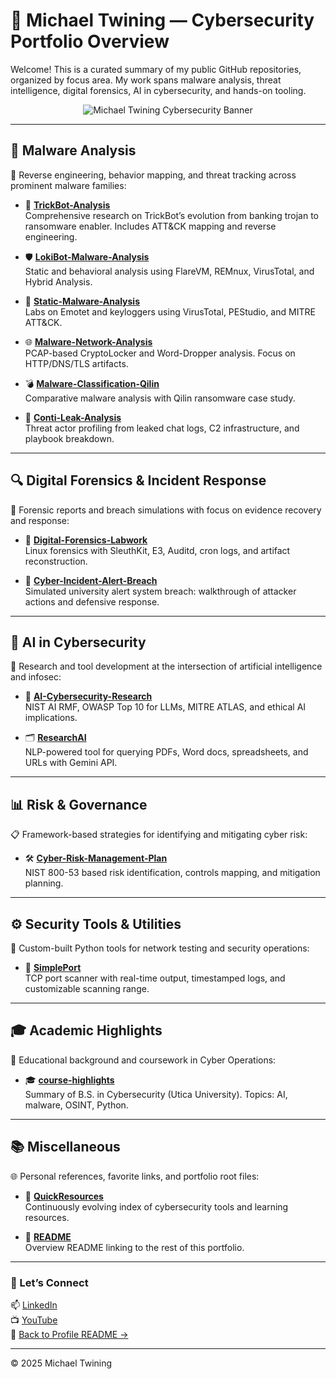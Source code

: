 # 🚨 Michael Twining — Cybersecurity Portfolio Overview

Welcome! This is a curated summary of my public GitHub repositories, organized by focus area. My work spans malware analysis, threat intelligence, digital forensics, AI in cybersecurity, and hands-on tooling.

<p align="center">
  <img src="https://github.com/user-attachments/assets/62aac1c5-ddfc-4225-8e62-3f8e30dca2e6" alt="Michael Twining Cybersecurity Banner" width="auto" height="auto">
</p>

---

## 🦠 **Malware Analysis**
🔬 Reverse engineering, behavior mapping, and threat tracking across prominent malware families:

- 🔗 **[TrickBot-Analysis](https://github.com/usrtem/TrickBot-Analysis)**  
  Comprehensive research on TrickBot’s evolution from banking trojan to ransomware enabler. Includes ATT&CK mapping and reverse engineering.

- 🛡️ **[LokiBot-Malware-Analysis](https://github.com/usrtem/LokiBot-Malware-Analysis)**  
  Static and behavioral analysis using FlareVM, REMnux, VirusTotal, and Hybrid Analysis.

- 🧬 **[Static-Malware-Analysis](https://github.com/usrtem/Static-Malware-Analysis)**  
  Labs on Emotet and keyloggers using VirusTotal, PEStudio, and MITRE ATT&CK.

- 🌐 **[Malware-Network-Analysis](https://github.com/usrtem/Malware-Network-Analysis)**  
  PCAP-based CryptoLocker and Word-Dropper analysis. Focus on HTTP/DNS/TLS artifacts.

- 💣 **[Malware-Classification-Qilin](https://github.com/usrtem/Malware-Classification-Qilin)**  
  Comparative malware analysis with Qilin ransomware case study.

- 🧠 **[Conti-Leak-Analysis](https://github.com/usrtem/Conti-Leak-Analysis)**  
  Threat actor profiling from leaked chat logs, C2 infrastructure, and playbook breakdown.

---

## 🔍 **Digital Forensics & Incident Response**
🧾 Forensic reports and breach simulations with focus on evidence recovery and response:

- 🧰 **[Digital-Forensics-Labwork](https://github.com/usrtem/Digital-Forensics-Labwork)**  
  Linux forensics with SleuthKit, E3, Auditd, cron logs, and artifact reconstruction.

- 🚨 **[Cyber-Incident-Alert-Breach](https://github.com/usrtem/Cyber-Incident-Alert-Breach)**  
  Simulated university alert system breach: walkthrough of attacker actions and defensive response.

---

## 🧠 **AI in Cybersecurity**
🤖 Research and tool development at the intersection of artificial intelligence and infosec:

- 🧵 **[AI-Cybersecurity-Research](https://github.com/usrtem/AI-Cybersecurity-Research)**  
  NIST AI RMF, OWASP Top 10 for LLMs, MITRE ATLAS, and ethical AI implications.

- 🗂️ **[ResearchAI](https://github.com/usrtem/ResearchAI)**  
  NLP-powered tool for querying PDFs, Word docs, spreadsheets, and URLs with Gemini API.

---

## 📊 **Risk & Governance**
📋 Framework-based strategies for identifying and mitigating cyber risk:

- 🛠️ **[Cyber-Risk-Management-Plan](https://github.com/usrtem/Cyber-Risk-Management-Plan)**  
  NIST 800-53 based risk identification, controls mapping, and mitigation planning.

---

## ⚙️ **Security Tools & Utilities**
🔧 Custom-built Python tools for network testing and security operations:

- 🧪 **[SimplePort](https://github.com/usrtem/SimplePort)**  
  TCP port scanner with real-time output, timestamped logs, and customizable scanning range.

---

## 🎓 **Academic Highlights**
📘 Educational background and coursework in Cyber Operations:

- 🎓 **[course-highlights](https://github.com/usrtem/course-highlights)**  
  Summary of B.S. in Cybersecurity (Utica University). Topics: AI, malware, OSINT, Python.

---

## 📚 **Miscellaneous**
🌐 Personal references, favorite links, and portfolio root files:

- 🧭 **[QuickResources](https://github.com/usrtem/QuickResources)**  
  Continuously evolving index of cybersecurity tools and learning resources.

- 📄 **[README](https://github.com/usrtem/README)**  
  Overview README linking to the rest of this portfolio.

---

### 🔗 Let’s Connect
📫 [LinkedIn](https://www.linkedin.com/in/michael-twining)  
📺 [YouTube](https://youtube.com/@cybergeek-mt)  
🧠 [Back to Profile README →](https://github.com/usrtem/usrtem/blob/main/README.md)

---

© 2025 Michael Twining
